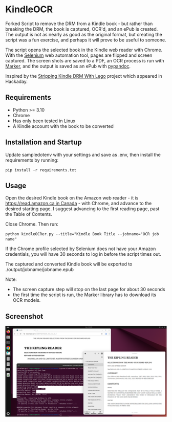 # KindleOCR

Forked Script to remove the DRM from a Kindle book - but rather than breaking the DRM, the book is captured, OCR'd, and an ePub is created.  The output is not as nearly as good as the original format, but creating the script was a fun exercise, and perhaps it will prove to be useful to someone.  

The script opens the selected book in the Kindle web reader with Chrome.  With the [Selenium](https://www.selenium.dev/) web automation tool, pages are flipped and screen captured.  The screen shots are saved to a PDF, an OCR process is run with [Marker](https://github.com/VikParuchuri/marker), and the output is saved as an ePub with [pypandoc](https://github.com/JessicaTegner/pypandoc).

Inspired by the [Stripping Kindle DRM With Lego](https://hackaday.com/2013/09/09/stripping-kindle-drm-with-lego/) project which appeared in Hackaday.

## Requirements

- Python >= 3.10
- Chrome
- Has only been tested in Linux
- A Kindle account with the book to be converted

## Installation and Startup

Update sampledotenv with your settings and save as .env, then install the requirements by running:
```
pip install -r requirements.txt
```

## Usage

Open the desired Kindle book on the Amazon web reader - it is [https://read.amazon.ca in Canada](https://read.amazon.ca) - with Chrome, and advance to the desired starting page.  I suggest advancing to the first reading page, past the Table of Contents.

Close Chrome.  Then run:

```
python kindleOCRer.py --title="Kindle Book Title --jobname="OCR job name"
```
If the Chrome profile selected by Selenium does not have your Amazon credentials, you will have 30 seconds to log in before the script times out.

The captured and converted Kindle book will be exported to ./output/jobname/jobname.epub

Note:
- The screen capture step will stop on the last page for about 30 seconds
- the first time the script is run, the Marker library has to download its OCR models.  

## Screenshot

![Kindle Book and Exported ePub](/kindleOCRerscreenshot.png)
